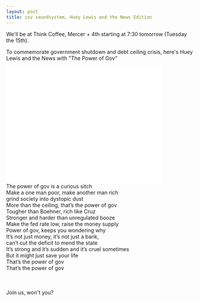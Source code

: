 ```yaml
---
layout: post
title: csv soundsystem, Huey Lewis and the News Edition
---
```



We'll be at Think Coffee, Mercer + 4th starting at 7:30 tomorrow (Tuesday the 15th). 

To commemorate government shutdown and debt ceiling crisis, here's Huey Lewis and the News with "The Power of Gov"<br/>
<iframe width="420" height="315" src="//www.youtube.com/embed/WK0z87WrhGo" frameborder="0" allowfullscreen></iframe>
<br/>
The power of gov is a curious sitch<br/>
Make a one man poor, make another man rich<br/>
grind society into dystopic dust<br/>
More than the ceiling, that’s the power of gov <br/>
Tougher than Boehner, rich like Cruz<br/>
Stronger and harder than unregulated booze<br/>
Make the fed rate low, raise the money supply<br/>
Power of gov, keeps you wondering why<br/>
It’s not just money, it’s not just a bank,<br/>
can’t cut the deficit to mend the state<br/>
It’s strong and it’s sudden and it’s cruel sometimes <br/>
But it might just save your life <br/>
That’s the power of gov<br/>
That’s the power of gov<br/>
<br/>

######

Join us, won't you?
